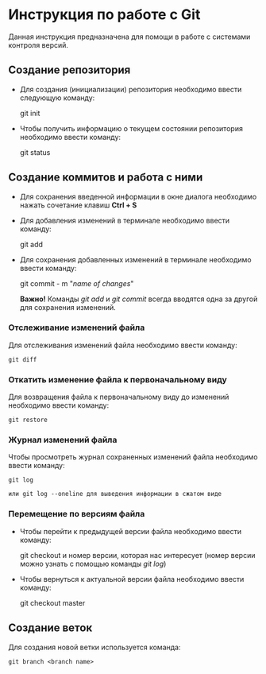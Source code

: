 # Инструкция по работе с Git 

Данная инструкция предназначена для помощи в работе с системами контроля версий.

## Создание репозитория

* Для создания (инициализации) репозитория необходимо ввести следующую команду: 

    git init

* Чтобы получить информацию о текущем состоянии репозитория необходимо ввести команду: 

    git status

## Создание коммитов и работа с ними

* Для сохранения введенной информации в окне диалога необходимо нажать сочетание клавиш **Ctrl + S**

* Для добавления изменений в терминале необходимо ввести команду: 

    git add

* Для сохранения добавленных изменений в терминале необходимо ввести команду: 

    git commit - m "*name of changes*"

    **Важно!** Команды *git add* и *git commit* всегда вводятся одна за другой для сохранения изменений.

### Отслеживание изменений файла

Для отслеживания изменений файла необходимо ввести команду:

    git diff

### Откатить изменение файла к первоначальному виду

Для возвращения файла к первоначальному виду до изменений необходимо ввести команду: 

    git restore

### Журнал изменений файла 

Чтобы просмотреть журнал сохраненных изменений файла необходимо ввести команду: 

    git log 

    или git log --oneline для выведения информации в сжатом виде
    
### Перемещение по версиям файла

* Чтобы перейти к предыдущей версии файла необходимо ввести команду:

    git checkout и номер версии, которая нас интересует (номер версии можно узнать с помощью команды *git log*)

* Чтобы вернуться к актуальной версии файла необходимо ввести команду: 

    git checkout master

## Создание веток

Для создания новой ветки используется команда:

    git branch <branch name>
    

